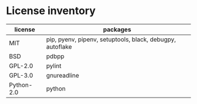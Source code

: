 # License inventory

| license    | packages                                                  |
| ---------- | --------------------------------------------------------- |
| MIT        | pip, pyenv, pipenv, setuptools, black, debugpy, autoflake |
| BSD        | pdbpp                                                     |
| GPL-2.0    | pylint                                                    |
| GPL-3.0    | gnureadline                                               |
| Python-2.0 | python                                                    |
